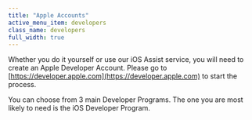 ```yaml
---
title: "Apple Accounts"
active_menu_item: developers
class_name: developers
full_width: true
---
```



Whether you do it yourself or use our iOS Assist service, you will need to create an Apple Developer Account. Please go to [https://developer.apple.com](https://developer.apple.com) to start the process.

You can choose from 3 main Developer Programs. The one you are most likely to need is the iOS Developer Program.

